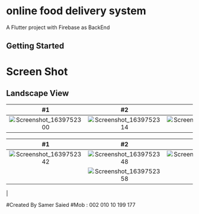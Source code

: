 # online food delivery system

A Flutter project with Firebase as BackEnd

## Getting Started

# Screen Shot

## Landscape View

| #1 | #2 | #3 |
| :---: | :---: | :---: |
|![Screenshot_1639752300](https://user-images.githubusercontent.com/46113474/146562413-8f248c12-3346-4fee-913a-b1befa7424dc.png)|![Screenshot_1639752314](https://user-images.githubusercontent.com/46113474/146562529-a5c06039-f57b-464f-8bf9-61ad59c1c384.png)|![Screenshot_1639752324](https://user-images.githubusercontent.com/46113474/146562580-91a02d73-07d5-428f-9089-284ae4fdc773.png)|

| #1 | #2 | #3 |
| :---: | :---: | :---: |
![Screenshot_1639752342](https://user-images.githubusercontent.com/46113474/146563018-7d900cb5-379b-4d53-904e-63cb4a57e1de.png)|![Screenshot_1639752348](https://user-images.githubusercontent.com/46113474/146563031-2fce8595-1b70-494d-a0a6-274932085443.png)| ![Screenshot_1639752355](https://user-images.githubusercontent.com/46113474/146563379-eb5140d5-f56f-49eb-a13a-88287da740c4.png)
| | ![Screenshot_1639752358](https://user-images.githubusercontent.com/46113474/146563334-3567cb8f-5ca3-4e44-b517-220fd8244994.png)
 |



#Created By Samer Saied
#Mob : 002 010 10 199 177

